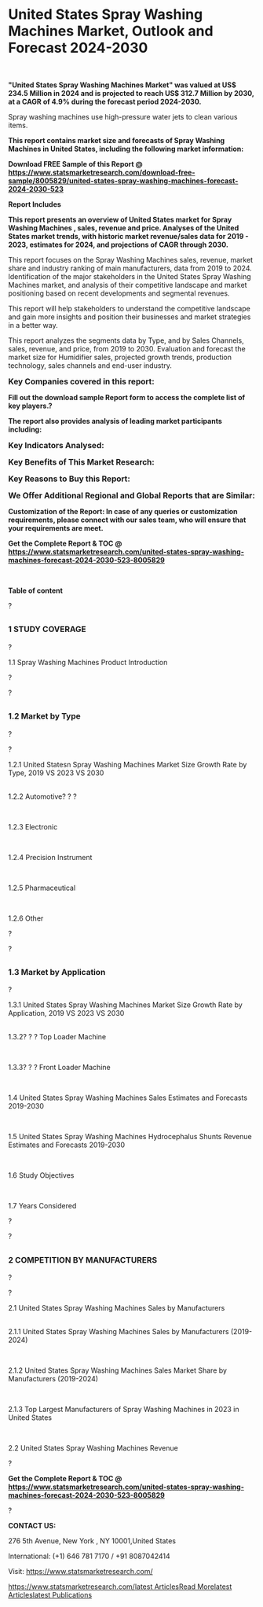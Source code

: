 <h1>United States Spray Washing Machines Market, Outlook and Forecast 2024-2030</h1><br/><p><strong>"United States Spray Washing Machines Market" was valued at US$ 234.5 Million in 2024 and is projected to reach US$ 312.7 Million by 2030, at a <strong>CAGR</strong> of 4.9% during the forecast period 2024-2030. </strong></p>
 
 
 
 <p>Spray washing machines use high-pressure water jets to clean various items.</p>
 
 
 
 <p><strong>This report contains market size and forecasts of Spray Washing Machines in United States, including the following market information:</strong></p>
 
 
 
 <p><strong>Download FREE Sample of this Report @ <a href="https://www.statsmarketresearch.com/download-free-sample/8005829/united-states-spray-washing-machines-forecast-2024-2030-523">https://www.statsmarketresearch.com/download-free-sample/8005829/united-states-spray-washing-machines-forecast-2024-2030-523</a></strong></p>
 
 
 
 <p><strong>Report Includes</strong></p>
 
 
 
 <p><strong>This report presents an overview of United States market for Spray Washing Machines , sales, revenue and price. Analyses of the United States market trends, with historic market revenue/sales data for 2019 - 2023, estimates for 2024, and projections of <strong>CAGR</strong> through 2030.</strong></p>
 
 
 
 <p>This report focuses on the Spray Washing Machines sales, revenue, market share and industry ranking of main manufacturers, data from 2019 to 2024. Identification of the major stakeholders in the United States Spray Washing Machines market, and analysis of their competitive landscape and market positioning based on recent developments and segmental revenues.</p>
 
 
 
 <p>This report will help stakeholders to understand the competitive landscape and gain more insights and position their businesses and market strategies in a better way.</p>
 
 
 
 <p>This report analyzes the segments data by Type, and by Sales Channels, sales, revenue, and price, from 2019 to 2030. Evaluation and forecast the market size for Humidifier sales, projected growth trends, production technology, sales channels and end-user industry.</p>
 
 
 
 <p><span style="font-size:16px"><strong>Key Companies covered in this report:</strong></span></p>
 
 
 
 <p><strong>Fill out the download sample Report form to access the complete list of <strong>key players</strong>.? </strong></p>
 
 
 
 <p><strong>The report also provides analysis of leading market participants including:</strong></p>
 
 
 
 <p><span style="font-size:16px"><strong>Key Indicators Analysed:</strong></span></p>
 
 
 
 <p><span style="font-size:16px"><strong>Key Benefits of This Market Research:</strong></span></p>
 
 
 
 <p><strong><span style="font-size:16px">Key <strong>Reasons to Buy</strong> this Report:</span></strong></p>
 
 
 
 <p><span style="font-size:16px"><strong>We Offer Additional Regional and Global Reports that are Similar:</strong></span></p>
 
 
 
 <p><strong>Customization of the Report: In case of any queries or customization requirements, please connect with our sales team, who will ensure that your requirements are meet.</strong></p>
 
 
 
 <div><b>Get the Complete Report & TOC @ <a href="https://www.statsmarketresearch.com/united-states-spray-washing-machines-forecast-2024-2030-523-8005829">https://www.statsmarketresearch.com/united-states-spray-washing-machines-forecast-2024-2030-523-8005829</a></b></div>
 
 
 
 <p><br />
 
 <b>Table of content</b></p>
 
 
 
 <p>? </p>
 
 
 
 <h2><span style="font-size:16px"><strong>1 STUDY COVERAGE</strong></span></h2>
 
 
 
 <p>? </p>
 
 
 
 <p>1.1 Spray Washing Machines Product Introduction</p>
 
 
 
 <p>? </p>
 
 
 
 <p>? </p>
 
 
 
 <h2><span style="font-size:16px"><strong>1.2 Market by Type</strong></span></h2>
 
 
 
 <p>? </p>
 
 
 
 <p>? </p>
 
 
 
 <p>1.2.1 United Statesn Spray Washing Machines Market Size Growth Rate by Type, 2019 VS 2023 VS 2030<br />
 
 <br />
 
 1.2.2 Automotive? ? ? <br />
 
 <br />
 
 1.2.3 Electronic<br />
 
 <br />
 
 1.2.4 Precision Instrument<br />
 
 <br />
 
 1.2.5 Pharmaceutical<br />
 
 <br />
 
 1.2.6 Other<br />
 
 ? </p>
 
 
 
 <p>? </p>
 
 
 
 <h2><span style="font-size:16px"><strong>1.3 Market by Application</strong></span></h2>
 
 
 
 <p>? </p>
 
 
 
 <p>1.3.1 United States Spray Washing Machines Market Size Growth Rate by Application, 2019 VS 2023 VS 2030<br />
 
 <br />
 
 1.3.2? ? ? Top Loader Machine<br />
 
 <br />
 
 1.3.3? ? ? Front Loader Machine<br />
 
 <br />
 
 1.4 United States Spray Washing Machines Sales Estimates and Forecasts 2019-2030<br />
 
 <br />
 
 1.5 United States Spray Washing Machines Hydrocephalus Shunts Revenue Estimates and Forecasts 2019-2030<br />
 
 <br />
 
 1.6 Study Objectives<br />
 
 <br />
 
 1.7 Years Considered</p>
 
 
 
 <p>? </p>
 
 
 
 <p>? </p>
 
 
 
 <h2><span style="font-size:16px"><strong>2 COMPETITION BY MANUFACTURERS</strong></span></h2>
 
 
 
 <p>? </p>
 
 
 
 <p>? </p>
 
 
 
 <p>2.1 United States Spray Washing Machines Sales by Manufacturers<br />
 
 <br />
 
 2.1.1 United States Spray Washing Machines Sales by Manufacturers (2019-2024)<br />
 
 <br />
 
 2.1.2 United States Spray Washing Machines Sales Market Share by Manufacturers (2019-2024)<br />
 
 <br />
 
 2.1.3 Top Largest Manufacturers of Spray Washing Machines in 2023 in United States<br />
 
 <br />
 
 2.2 United States Spray Washing Machines Revenue</p>
 
 
 
 <p>? </p>
 
 
 
 <div><b>Get the Complete Report & TOC @ <a href="https://www.statsmarketresearch.com/united-states-spray-washing-machines-forecast-2024-2030-523-8005829">https://www.statsmarketresearch.com/united-states-spray-washing-machines-forecast-2024-2030-523-8005829</a></b></div>
 
 
 
 <p>? </p>
 
 
 
 <p><b>CONTACT US:</b><br />
 
 276 5th Avenue, New York , NY 10001,United States<br />
 
 International: (+1) 646 781 7170 / +91 8087042414<br />
 
 Visit: <a href="https://www.statsmarketresearch.com/">https://www.statsmarketresearch.com/</a><br />
 
 <a href="https://gyeongbokgung.com">https://www.statsmarketresearch.com/</a><a href="https://hallyeomaritime.com">latest Articles</a><a href="https://jingwansa.com">Read More</a><a href="https://nguoiviet.jp/">latest Articles</a><a href="https://www.intelmarketresearch.com/">latest Publications</a></p>